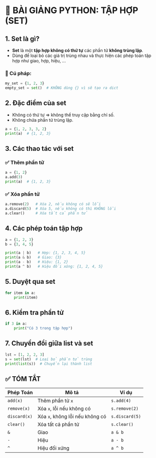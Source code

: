# 🐍 BÀI GIẢNG PYTHON: TẬP HỢP (SET)

## 1. Set là gì?

- **Set** là một **tập hợp không có thứ tự** các phần tử **không trùng lặp**.
- Dùng để loại bỏ các giá trị trùng nhau và thực hiện các phép toán tập hợp như giao, hợp, hiệu, ...

### 📌 Cú pháp:

```python
my_set = {1, 2, 3}
empty_set = set()  # KHÔNG dùng {} vì sẽ tạo ra dict
```

## 2. Đặc điểm của set

- Không có thứ tự ⇒ không thể truy cập bằng chỉ số.
- Không chứa phần tử trùng lặp.

```python
a = {1, 2, 3, 3, 2}
print(a)  # {1, 2, 3}
```

## 3. Các thao tác với set

### ✅ Thêm phần tử

```python
a = {1, 2}
a.add(3)
print(a)  # {1, 2, 3}
```

### ✅ Xóa phần tử

```python
a.remove(2)   # Xóa 2, nếu không có sẽ lỗi
a.discard(5)  # Xóa 5, nếu không có thì KHÔNG lỗi
a.clear()     # Xóa tất cả phần tử
```

## 4. Các phép toán tập hợp

```python
a = {1, 2, 3}
b = {3, 4, 5}

print(a | b)   # Hợp: {1, 2, 3, 4, 5}
print(a & b)   # Giao: {3}
print(a - b)   # Hiệu: {1, 2}
print(a ^ b)   # Hiệu đối xứng: {1, 2, 4, 5}
```

## 5. Duyệt qua set

```python
for item in a:
    print(item)
```

## 6. Kiểm tra phần tử

```python
if 3 in a:
    print("Có 3 trong tập hợp")
```

## 7. Chuyển đổi giữa list và set

```python
lst = [1, 2, 2, 3]
s = set(lst)  # Loại bỏ phần tử trùng
print(list(s))  # Chuyển lại thành list
```

## ✅ TÓM TẮT

| Phép Toán    | Mô tả                           | Ví dụ          |
| ------------ | ------------------------------- | -------------- |
| `add(x)`     | Thêm phần tử `x`                | `s.add(4)`     |
| `remove(x)`  | Xóa `x`, lỗi nếu không có       | `s.remove(2)`  |
| `discard(x)` | Xóa `x`, không lỗi nếu không có | `s.discard(5)` |
| `clear()`    | Xóa tất cả phần tử              | `s.clear()`    |
| `&`          | Giao                            | `a & b`        |
| `-`          | Hiệu                            | `a - b`        |
| `^`          | Hiệu đối xứng                   | `a ^ b`        |
